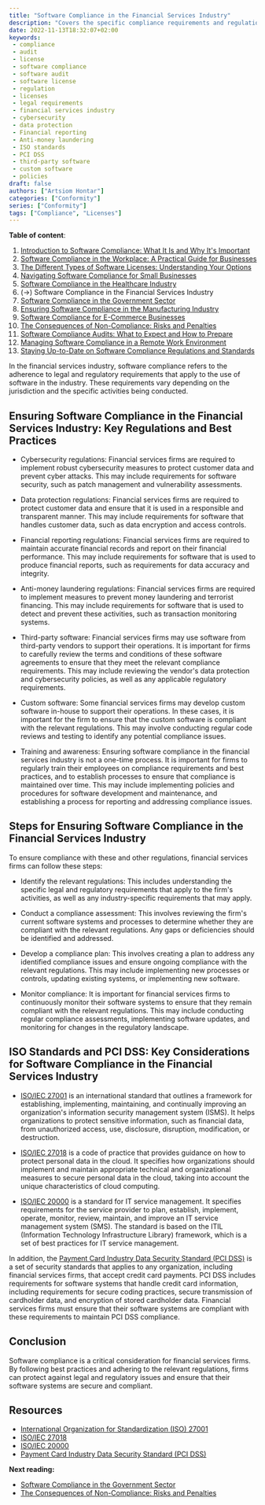 ```yaml
---
title: "Software Compliance in the Financial Services Industry"
description: "Covers the specific compliance requirements and regulations that apply to the financial services industry"
date: 2022-11-13T18:32:07+02:00
keywords:
 - compliance
 - audit
 - license
 - software compliance
 - software audit
 - software license
 - regulation
 - licenses
 - legal requirements
 - financial services industry
 - cybersecurity
 - data protection
 - Financial reporting
 - Anti-money laundering
 - ISO standards
 - PCI DSS
 - third-party software
 - custom software
 - policies
draft: false
authors: ["Artsiom Hontar"]
categories: ["Conformity"]
series: ["Conformity"]
tags: ["Compliance", "Licenses"]
---
```


**Table of content**:
1. [Introduction to Software Compliance: What It Is and Why It's Important](/learnings/conformity/introduction-to-software-compliance/)
2. [Software Compliance in the Workplace: A Practical Guide for Businesses](/learnings/conformity/software-compliance-practical-guide/)
3. [The Different Types of Software Licenses: Understanding Your Options](/learnings/conformity/different-types-of-software-licenses/)
4. [Navigating Software Compliance for Small Businesses](/learnings/conformity/software-compliance-for-small-business/)
5. [Software Compliance in the Healthcare Industry](/learnings/conformity/software-compliance-for-healthcare/)
6. (->) Software Compliance in the Financial Services Industry
7. [Software Compliance in the Government Sector](/learnings/conformity/software-compliance-for-government-sector/)
8. [Ensuring Software Compliance in the Manufacturing Industry](/learnings/conformity/software-compliance-for-manufacturing/)
9. [Software Compliance for E-Commerce Businesses](/learnings/conformity/software-compliance-for-e-commerce/)
10. [The Consequences of Non-Compliance: Risks and Penalties](/learnings/conformity/consequences-of-non-compliance/)
11. [Software Compliance Audits: What to Expect and How to Prepare](/learnings/conformity/software-compliance-audits/)
12. [Managing Software Compliance in a Remote Work Environment](/learnings/conformity/software-compliance-in-remote-work/)
13. [Staying Up-to-Date on Software Compliance Regulations and Standards](/learnings/conformity/staying-up-to-date-on-software-compliance/)

In the financial services industry, software compliance refers to the adherence to legal and regulatory requirements that apply to the use of software in the industry. These requirements vary depending on the jurisdiction and the specific activities being conducted.

## Ensuring Software Compliance in the Financial Services Industry: Key Regulations and Best Practices

- Cybersecurity regulations: Financial services firms are required to implement robust cybersecurity measures to protect customer data and prevent cyber attacks. This may include requirements for software security, such as patch management and vulnerability assessments.

- Data protection regulations: Financial services firms are required to protect customer data and ensure that it is used in a responsible and transparent manner. This may include requirements for software that handles customer data, such as data encryption and access controls.

- Financial reporting regulations: Financial services firms are required to maintain accurate financial records and report on their financial performance. This may include requirements for software that is used to produce financial reports, such as requirements for data accuracy and integrity.

- Anti-money laundering regulations: Financial services firms are required to implement measures to prevent money laundering and terrorist financing. This may include requirements for software that is used to detect and prevent these activities, such as transaction monitoring systems.

- Third-party software: Financial services firms may use software from third-party vendors to support their operations. It is important for firms to carefully review the terms and conditions of these software agreements to ensure that they meet the relevant compliance requirements. This may include reviewing the vendor's data protection and cybersecurity policies, as well as any applicable regulatory requirements.

- Custom software: Some financial services firms may develop custom software in-house to support their operations. In these cases, it is important for the firm to ensure that the custom software is compliant with the relevant regulations. This may involve conducting regular code reviews and testing to identify any potential compliance issues.

- Training and awareness: Ensuring software compliance in the financial services industry is not a one-time process. It is important for firms to regularly train their employees on compliance requirements and best practices, and to establish processes to ensure that compliance is maintained over time. This may include implementing policies and procedures for software development and maintenance, and establishing a process for reporting and addressing compliance issues.

## Steps for Ensuring Software Compliance in the Financial Services Industry

To ensure compliance with these and other regulations, financial services firms can follow these steps:

- Identify the relevant regulations: This includes understanding the specific legal and regulatory requirements that apply to the firm's activities, as well as any industry-specific requirements that may apply.

- Conduct a compliance assessment: This involves reviewing the firm's current software systems and processes to determine whether they are compliant with the relevant regulations. Any gaps or deficiencies should be identified and addressed.

- Develop a compliance plan: This involves creating a plan to address any identified compliance issues and ensure ongoing compliance with the relevant regulations. This may include implementing new processes or controls, updating existing systems, or implementing new software.

- Monitor compliance: It is important for financial services firms to continuously monitor their software systems to ensure that they remain compliant with the relevant regulations. This may include conducting regular compliance assessments, implementing software updates, and monitoring for changes in the regulatory landscape.

## ISO Standards and PCI DSS: Key Considerations for Software Compliance in the Financial Services Industry

- [ISO/IEC 27001](https://www.iso.org/isoiec-27001-information-security.html) is an international standard that outlines a framework for establishing, implementing, maintaining, and continually improving an organization's information security management system (ISMS). It helps organizations to protect sensitive information, such as financial data, from unauthorized access, use, disclosure, disruption, modification, or destruction.

- [ISO/IEC 27018](https://www.iso.org/standard/76559.html) is a code of practice that provides guidance on how to protect personal data in the cloud. It specifies how organizations should implement and maintain appropriate technical and organizational measures to secure personal data in the cloud, taking into account the unique characteristics of cloud computing.

- [ISO/IEC 20000](https://www.iso.org/standard/70636.html) is a standard for IT service management. It specifies requirements for the service provider to plan, establish, implement, operate, monitor, review, maintain, and improve an IT service management system (SMS). The standard is based on the ITIL (Information Technology Infrastructure Library) framework, which is a set of best practices for IT service management.

In addition, the [Payment Card Industry Data Security Standard (PCI DSS)](https://en.wikipedia.org/wiki/Payment_Card_Industry_Data_Security_Standard) is a set of security standards that applies to any organization, including financial services firms, that accept credit card payments. PCI DSS includes requirements for software systems that handle credit card information, including requirements for secure coding practices, secure transmission of cardholder data, and encryption of stored cardholder data. Financial services firms must ensure that their software systems are compliant with these requirements to maintain PCI DSS compliance.

## Conclusion
Software compliance is a critical consideration for financial services firms. By following best practices and adhering to the relevant regulations, firms can protect against legal and regulatory issues and ensure that their software systems are secure and compliant.

## Resources
- [International Organization for Standardization (ISO) 27001](https://www.iso.org/isoiec-27001-information-security.html)
- [ISO/IEC 27018](https://www.iso.org/standard/76559.html)
- [ISO/IEC 20000](https://www.iso.org/standard/70636.html)
- [Payment Card Industry Data Security Standard (PCI DSS)](https://en.wikipedia.org/wiki/Payment_Card_Industry_Data_Security_Standard)


**Next reading:**
- [Software Compliance in the Government Sector](/learnings/conformity/software-compliance-for-government-sector/)
- [The Consequences of Non-Compliance: Risks and Penalties](/learnings/conformity/consequences-of-non-compliance/)
